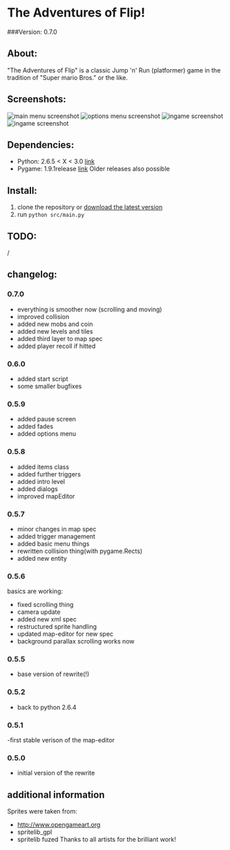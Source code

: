 # The Adventures of Flip!
###Version: 0.7.0

## About:
"The Adventures of Flip" is a classic Jump 'n' Run (platformer) game in the tradition of "Super mario Bros." or the like.

## Screenshots:
![main menu screenshot](https://raw.github.com/Graslandpinguin/the-adventures-of-flip/unstable/doc/screenshots/proj_flip_4.png "main menu screenshot")
![options menu screenshot](https://raw.github.com/Graslandpinguin/the-adventures-of-flip/unstable/doc/screenshots/proj_flip_5.png "options menu screenshot")
![ingame screenshot](https://raw.github.com/Graslandpinguin/the-adventures-of-flip/unstable/doc/screenshots/proj_flip_7.png "ingame screenshot")
![ingame screenshot](https://raw.github.com/Graslandpinguin/the-adventures-of-flip/unstable/doc/screenshots/proj_flip_8.png "ingame screenshot")

## Dependencies:
- Python: 2.6.5 < X < 3.0 [link](http://www.python.org/download/)
- Pygame: 1.9.1release [link](http://www.pygame.org/download.shtml)
Older releases also possible

## Install:
1. clone the repository or [download the latest version](https://github.com/Graslandpinguin/the-adventures-of-flip/downloads)
2. run `python src/main.py`

## TODO:
/

## changelog:
### 0.7.0
- everything is smoother now (scrolling and moving)
- improved collision
- added new mobs and coin
- added new levels and tiles
- added third layer to map spec
- added player recoll if hitted

### 0.6.0
- added start script
- some smaller bugfixes

### 0.5.9
- added pause screen
- added fades
- added options menu

### 0.5.8
- added items class
- added further triggers
- added intro level
- added dialogs
- improved mapEditor

### 0.5.7
- minor changes in map spec
- added trigger management
- added basic menu things
- rewritten collision thing(with pygame.Rects)
- added new entity

### 0.5.6
basics are working:
- fixed scrolling thing
- camera update
- added new xml spec
- restructured sprite handling
- updated map-editor for new spec
- background parallax scrolling works now

### 0.5.5
- base version of rewrite(!)

### 0.5.2
- back to python 2.6.4

### 0.5.1
-first stable verison of the map-editor

### 0.5.0
- initial version of the rewrite


## additional information
Sprites were taken from:
  * http://www.opengameart.org
  * spritelib_gpl
  * spritelib fuzed
Thanks to all artists for the brilliant work!
